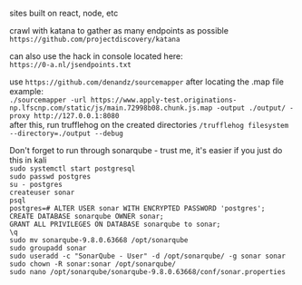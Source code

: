 sites built on react, node, etc

crawl with katana to gather as many endpoints as possible  
`https://github.com/projectdiscovery/katana`  

can also use the hack in console located here:  
`https://0-a.nl/jsendpoints.txt`  

use `https://github.com/denandz/sourcemapper` after locating the .map file    
example:  
`./sourcemapper -url https://www.apply-test.originations-np.lfscnp.com/static/js/main.72998b08.chunk.js.map -output ./output/ -proxy http://127.0.0.1:8080`  
after this, run trufflehog on the created directories
`/trufflehog filesystem --directory=./output --debug`  

Don't forget to run through sonarqube - trust me, it's easier if you just do this in kali  
`sudo systemctl start postgresql`  
`sudo passwd postgres`  
`su - postgres`  
`createuser sonar`  
`psql`  
`postgres=# ALTER USER sonar WITH ENCRYPTED PASSWORD 'postgres';`  
`CREATE DATABASE sonarqube OWNER sonar;`  
`GRANT ALL PRIVILEGES ON DATABASE sonarqube to sonar;`  
`\q`  
`sudo mv sonarqube-9.8.0.63668 /opt/sonarqube`  
`sudo groupadd sonar`  
`sudo useradd -c "SonarQube - User" -d /opt/sonarqube/ -g sonar sonar`  
`sudo chown -R sonar:sonar /opt/sonarqube/`  
`sudo nano /opt/sonarqube/sonarqube-9.8.0.63668/conf/sonar.properties`  
